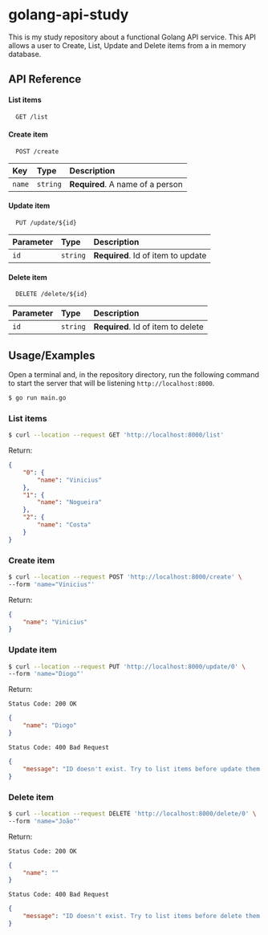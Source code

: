 # golang-api-study

This is my study repository about a functional Golang API service. This API allows a user to Create, List, Update and Delete items from a in memory database.

## API Reference

#### List items

```http
  GET /list
```

#### Create item

```http
  POST /create
```

| Key       | Type     | Description                      |
| :-------- | :------- | :------------------------------- |
| `name`    | `string` | **Required**. A name of a person |

#### Update item

```http
  PUT /update/${id}
```

| Parameter | Type     | Description                        |
| :-------- | :------- | :--------------------------------- |
| `id`      | `string` | **Required**. Id of item to update |

#### Delete item

```http
  DELETE /delete/${id}
```

| Parameter | Type     | Description                        |
| :-------- | :------- | :--------------------------------- |
| `id`      | `string` | **Required**. Id of item to delete |

## Usage/Examples

Open a terminal and, in the repository directory, run the following command to start the server that will be listening `http://localhost:8000`.

```sh
$ go run main.go
```

### List items

```sh
$ curl --location --request GET 'http://localhost:8000/list'
```

Return:
```json
{
    "0": {
        "name": "Vinicius"
    },
    "1": {
        "name": "Nogueira"
    },
    "2": {
        "name": "Costa"
    }
}
```

### Create item

```sh
$ curl --location --request POST 'http://localhost:8000/create' \
--form 'name="Vinicius"'
```

Return:
```json
{
    "name": "Vinicius"
}
```

### Update item

```sh
$ curl --location --request PUT 'http://localhost:8000/update/0' \
--form 'name="Diogo"'
```

Return:

`Status Code: 200 OK`
```json
{
    "name": "Diogo"
}
```

`Status Code: 400 Bad Request`
```json
{
    "message": "ID doesn't exist. Try to list items before update them."
}
```

### Delete item

```sh
$ curl --location --request DELETE 'http://localhost:8000/delete/0' \
--form 'name="João"'
```

Return:

`Status Code: 200 OK`
```json
{
    "name": ""
}
```

`Status Code: 400 Bad Request`
```json
{
    "message": "ID doesn't exist. Try to list items before delete them."
}
```
